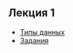 ## Лекция 1

- [Типы данных](https://dead142.github.io/python-rtk/basic_data_types_python)
- [Задания](https://dead142.github.io/python-rtk/basic_data_types_python_task)
